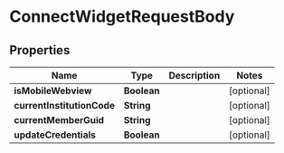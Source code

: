 
# ConnectWidgetRequestBody

## Properties
Name | Type | Description | Notes
------------ | ------------- | ------------- | -------------
**isMobileWebview** | **Boolean** |  |  [optional]
**currentInstitutionCode** | **String** |  |  [optional]
**currentMemberGuid** | **String** |  |  [optional]
**updateCredentials** | **Boolean** |  |  [optional]




